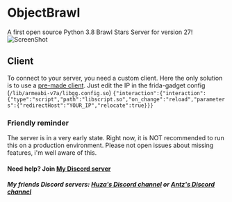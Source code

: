 # ObjectBrawl
A first open source Python 3.8 Brawl Stars Server for version 27!
![ScreenShot](https://cdn.discordapp.com/attachments/728556050285985823/765908293385715762/Screenshot_20201014-150540_BS_v27.jpg) 

## Client
To connect to your server, you need a custom client. Here the only solution is to use a [pre-made client](https://drive.google.com/file/d/14dR35AJbVfFN83kbMb6GLBHyomHE0hWj/view?usp=sharing).
Just edit the IP in the frida-gadget config (```/lib/armeabi-v7a/libgg.config.so```)
```{"interaction":{"interaction":{"type":"script","path":"libscript.so","on_change":"reload","parameters":{"redirectHost":"YOUR_IP","relocate":true}}}```

### Friendly reminder
The server is in a very early state. Right now, it is NOT recommended to run this on a production environment. Please not open issues about missing features, i'm well aware of this. 

#### Need help? Join [My Discord server](https://discord.gg/4FZrUFK4C6)

##### My friends Discord servers: [Huza's Discord channel](https://discord.gg/VPWMxWm) or [Antz's Discord channel](https://discord.com/invite/RgYcF3b)
